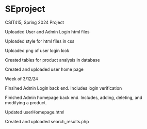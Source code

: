 # SEproject
CSIT415, Spring 2024 Project

Uploaded User and Admin Login html files

Uploaded style for html files in css

Uploaded png of user login look

Created tables for product analysis in database

Created and uploaded user home page

Week of 3/12/24

Finsihed Admin Login back end.
  Includes login verification

Finished Admin homepage back end.
  Includes, adding, deleting, and modifying a product.

Updated userHomepage.html

Created and uploaded search_results.php
